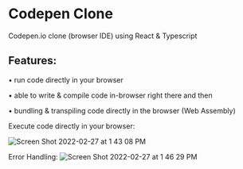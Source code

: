 # Codepen Clone

Codepen.io clone (browser IDE) using React &amp; Typescript


## Features:

• run code directly in your browser

• able to write & compile code in-browser right there and then

• bundling & transpiling code directly in the browser (Web Assembly)




Execute code directly in your browser:

![Screen Shot 2022-02-27 at 1 43 08 PM](https://user-images.githubusercontent.com/36449086/155881174-95f20765-6e54-47e8-b100-9183b906f563.png)




Error Handling:
![Screen Shot 2022-02-27 at 1 46 29 PM](https://user-images.githubusercontent.com/36449086/155881101-9039e1e4-a3a7-4e1c-8381-c65996af8403.png)

